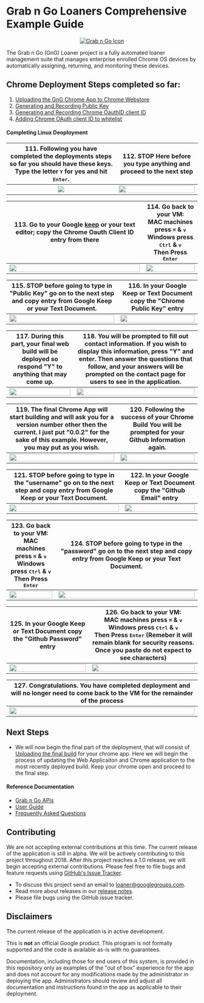 <!-- mdformat off(GitHub header) -->
Grab n Go Loaners Comprehensive Example Guide
======
<!-- mdformat on -->

<p align="center">
  <a href="#grabngo--">
    <img src="https://storage.googleapis.com/gngloaners/gnglogo.png" alt="Grab n Go Icon" />
  </a>
</p>

The Grab n Go (GnG) Loaner project is a fully automated loaner management suite
that manages enterprise enrolled Chrome OS devices by automatically assigning,
returning, and monitoring these devices.


## Chrome Deployment Steps completed so far:
1.	[Uploading the GnG Chrome App to Chrome Webstore](https://github.com/chromegng/ManualWalkthrough/tree/master/docs/deployment/chrome_deployment/uploading_to_chromestore) 
2.	[Generating and Recording Public Key](https://github.com/chromegng/ManualWalkthrough/tree/master/docs/deployment/chrome_deployment/generating_and_recording_publickey)
3.	[Generating and Recording Chrome OauthID client ID](https://github.com/chromegng/ManualWalkthrough/tree/master/docs/deployment/chrome_deployment/generating_and_recording_oauthid)
4.	[Adding Chrome OAuth client ID to whitelist](https://github.com/chromegng/ManualWalkthrough/tree/master/docs/deployment/chrome_deployment/adding_chrome_oauth_clientid_to_whitelist)


#### Completing Linux Deoployment

**111.** Following you have completed the deployments steps so far you should have these keys. <br>Type the letter <kbd>Y</kbd> for yes and hit  <kbd>Enter</kbd>. |**112.** **STOP** Here before you type anything and proceed to the next step
:-------------------------:|:-------------------------:
<a href="https://storage.googleapis.com/gngloaner-compwalkt/Comprehensive%20Walkthrough/Web%20Application%20Deployment/pic111.jpg"><img src="https://storage.googleapis.com/gngloaner-compwalkt/Comprehensive%20Walkthrough/Web%20Application%20Deployment/pic111%4050x.jpg"/></a> |  <a href="https://storage.googleapis.com/gngloaner-compwalkt/Comprehensive%20Walkthrough/Web%20Application%20Deployment/pic112.jpg"><img src="https://storage.googleapis.com/gngloaner-compwalkt/Comprehensive%20Walkthrough/Web%20Application%20Deployment/pic112%4050x.jpg" style="width:100%"/></a>

**113.** Go to your Google [keep]() or your text editor; copy the **Chrome Oauth Client ID** entry from there|**114.**  Go back to your VM:<br>MAC machines press <kbd>&#x2318;</kbd> &  <kbd>v</kbd> <br> Windows press <kbd>Ctrl</kbd> & <kbd>v</kbd>  <br> Then Press <kbd>Enter</kbd>
:-------------------------:|:-------------------------:
<a href="https://storage.googleapis.com/gngloaner-compwalkt/Comprehensive%20Walkthrough/Web%20Application%20Deployment/pic113.jpg"><img src="https://storage.googleapis.com/gngloaner-compwalkt/Comprehensive%20Walkthrough/Web%20Application%20Deployment/pic113%4050%25.jpg" style="width:100%"/></a> |  <a href="https://storage.googleapis.com/gngloaner-compwalkt/Comprehensive%20Walkthrough/Web%20Application%20Deployment/pic114.jpg"><img src="https://storage.googleapis.com/gngloaner-compwalkt/Comprehensive%20Walkthrough/Web%20Application%20Deployment/pic114%4050%25.jpg" style="width:100%"/></a> 

**115.** STOP before going to type in "Public Key" go on to the next step and copy entry from Google Keep or your Text Document.|**116.** In your Google Keep or Text Document copy the "Chrome Public Key" entry
:-------------------------:|:-------------------------:
<a href="https://storage.googleapis.com/gngloaner-compwalkt/Comprehensive%20Walkthrough/Web%20Application%20Deployment/pic115.jpg"><img src="https://storage.googleapis.com/gngloaner-compwalkt/Comprehensive%20Walkthrough/Web%20Application%20Deployment/pic115%4050%25.jpg" style="width:100%"/></a> |  <a href="https://storage.googleapis.com/gngloaner-compwalkt/Comprehensive%20Walkthrough/Web%20Application%20Deployment/pic116.jpg"><img src="https://storage.googleapis.com/gngloaner-compwalkt/Comprehensive%20Walkthrough/Web%20Application%20Deployment/pic116%4050x.jpg" style="width:100%"/></a>


**117.** During this part, your final web build will be deployed so respond "Y" to anything that may come up. |**118.** You will be prompted to fill out contact information. If you wish to display this information, press "Y" and enter. Then answer the questions that follow, and your answers will be prompted on the contact page for users to see in the application.
:-------------------------:|:-------------------------:
<a href="https://storage.googleapis.com/gngloaner-compwalkt/Comprehensive%20Walkthrough/Web%20Application%20Deployment/pic117.jpg"><img src="https://storage.googleapis.com/gngloaner-compwalkt/Comprehensive%20Walkthrough/Web%20Application%20Deployment/pic117%4050%25.jpg" style="width:100%"/></a> |  <a href="https://storage.googleapis.com/gngloaner-compwalkt/Comprehensive%20Walkthrough/Web%20Application%20Deployment/pic118.jpg"><img src="https://storage.googleapis.com/gngloaner-compwalkt/Comprehensive%20Walkthrough/Web%20Application%20Deployment/pic118%4050%25.jpg" style="width:100%"/></a>

**119.** The final Chrome App will start building and will ask you for a version number other then the current. I just put "0.0.2" for the sake of this example. However, you may put as you wish.  |**120.** Following the success of your Chrome Build You will be prompted for your Github Information again. 
:-------------------------:|:-------------------------:
<a href="https://storage.googleapis.com/gngloaner-compwalkt/Comprehensive%20Walkthrough/Web%20Application%20Deployment/pic119.jpg"><img src="https://storage.googleapis.com/gngloaner-compwalkt/Comprehensive%20Walkthrough/Web%20Application%20Deployment/pic119%4050%25.jpg" style="width:100%"/></a> |  <a href="https://storage.googleapis.com/gngloaner-compwalkt/Comprehensive%20Walkthrough/Web%20Application%20Deployment/pic120.jpg"><img src="https://storage.googleapis.com/gngloaner-compwalkt/Comprehensive%20Walkthrough/Web%20Application%20Deployment/pic120%4050%25.jpg" style="width:100%"/></a>


**121.** STOP before going to type in the "username" go on to the next step and copy entry from Google Keep or your Text Document.|**122.** In your Google Keep or Text Document copy the "Github Email" entry
:-------------------------:|:-------------------------:
<a href="https://storage.googleapis.com/gngloaner-compwalkt/Comprehensive%20Walkthrough/Web%20Application%20Deployment/pic121.jpg"><img src="https://storage.googleapis.com/gngloaner-compwalkt/Comprehensive%20Walkthrough/Web%20Application%20Deployment/pic121%4050%25.jpg" style="width:100%"/></a> |  <a href="https://storage.googleapis.com/gngloaner-compwalkt/Comprehensive%20Walkthrough/Web%20Application%20Deployment/pic122.jpg"><img src="https://storage.googleapis.com/gngloaner-compwalkt/Comprehensive%20Walkthrough/Web%20Application%20Deployment/pic122%4050%25.jpg" style="width:100%"/></a>

**123.** Go back to your VM:<br>MAC machines press <kbd>&#x2318;</kbd> &  <kbd>v</kbd> <br> Windows press <kbd>Ctrl</kbd> & <kbd>v</kbd>  <br> Then Press <kbd>Enter</kbd>|**124.**  STOP before going to type in the "password" go on to the next step and copy entry from Google Keep or your Text Document.
:-------------------------:|:-------------------------:
<a href="https://storage.googleapis.com/gngloaner-compwalkt/Comprehensive%20Walkthrough/Web%20Application%20Deployment/pic123.jpg"><img src="https://storage.googleapis.com/gngloaner-compwalkt/Comprehensive%20Walkthrough/Web%20Application%20Deployment/pic123%4050%25.jpg" style="width:100%"/></a> |  <a href="https://storage.googleapis.com/gngloaner-compwalkt/Comprehensive%20Walkthrough/Web%20Application%20Deployment/pic124.jpg"><img src="https://storage.googleapis.com/gngloaner-compwalkt/Comprehensive%20Walkthrough/Web%20Application%20Deployment/pic124%4050%25.jpg" style="width:100%"/></a> 


**125.** In your Google Keep or Text Document copy the "Github Password" entry|**126.**  Go back to your VM:<br>MAC machines press <kbd>&#x2318;</kbd> &  <kbd>v</kbd> <br> Windows press <kbd>Ctrl</kbd> & <kbd>v</kbd>  <br> Then Press <kbd>Enter</kbd> (Remeber it will remain blank for security reasons. Once you paste do not expect to see characters)
:-------------------------:|:-------------------------:
 <a href="https://storage.googleapis.com/gngloaner-compwalkt/Comprehensive%20Walkthrough/Web%20Application%20Deployment/pic125.jpg"><img src="https://storage.googleapis.com/gngloaner-compwalkt/Comprehensive%20Walkthrough/Web%20Application%20Deployment/pic125%4050%25.jpg" style="width:100%"/></a> | <a href="https://storage.googleapis.com/gngloaner-compwalkt/Comprehensive%20Walkthrough/Web%20Application%20Deployment/pic13.jpg"><img src="https://storage.googleapis.com/gngloaner-compwalkt/Comprehensive%20Walkthrough/Web%20Application%20Deployment/pic13%4050%25.jpg" style="width:100%"/></a> 


**127.** Congratulations. You have completed deployment and will no longer need to come back to the VM for the remainder of the process  |
:-------------------------:|
<a href="https://storage.googleapis.com/gngloaner-compwalkt/Comprehensive%20Walkthrough/Web%20Application%20Deployment/pic126.jpg"><img src="https://storage.googleapis.com/gngloaner-compwalkt/Comprehensive%20Walkthrough/Web%20Application%20Deployment/pic126.jpg" style="width:100%"/></a>| 


## Next Steps
* We will now begin the final part of the deployment, that will consist of [Uploading the final build](https://github.com/chromegng/ManualWalkthrough/tree/master/docs/deployment/chrome_deployment/uploading_final_build)
for your chrome app. Here we will begin the process of updating the Web Applicaiton and Chrome application to the most recently deployed build. Keep your chrome open and proceed to the final step. 


#### Reference Documentation

-   [Grab n Go APIs](docs/gng_apis.md)
-   [User Guide](docs/user_guide.md)
-   [Frequently Asked
    Questions](docs/faq.md)

## Contributing

We are not accepting external contributions at this time. The current release of
the application is still in alpha. We will be actively contributing to this
project throughout 2018. After this project reaches a 1.0 release, we will begin
accepting external contributions. Please feel free to file bugs and feature
requests using [GitHub's Issue
Tracker](https://github.com/google/loaner/issues).

* To discuss this project send an email to loaner@googlegroups.com.
* Read more about releases in our [release notes](docs/release_notes.md).
* Please file bugs using the GitHub issue tracker.


## Disclaimers

The current release of the application is in active development.

This is **not** an official Google product. This program is not formally
supported and the code is available as-is with no guarantees.

Documentation, including those for end users of this system, is provided in this
repository only as examples of the "out of box" experience for the app and does
not account for any modifications made by the administrator in deploying the
app. Administrators should review and adjust all documentation and instructions
found in the app as applicable to their deployment.

